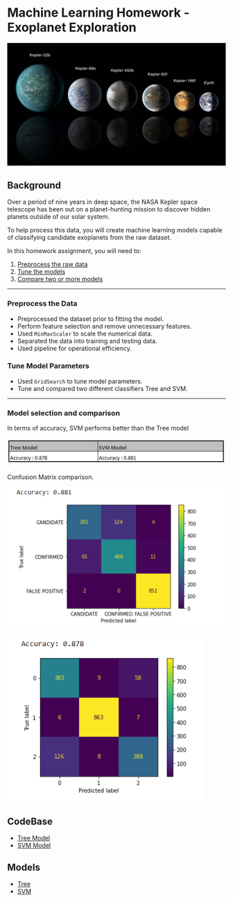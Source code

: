 # Machine Learning Homework - Exoplanet Exploration

![exoplanets.jpg](Images/exoplanets.jpg)

## Background

Over a period of nine years in deep space, the NASA Kepler space telescope has been out on a planet-hunting mission to discover hidden planets outside of our solar system.

To help process this data, you will create machine learning models capable of classifying candidate exoplanets from the raw dataset.

In this homework assignment, you will need to:

1. [Preprocess the raw data](#Preprocessing)
2. [Tune the models](#Tune-Model-Parameters)
3. [Compare two or more models](#Evaluate-Model-Performance)

---

### Preprocess the Data

- Preprocessed the dataset prior to fitting the model.
- Perform feature selection and remove unnecessary features.
- Used `MinMaxScaler` to scale the numerical data.
- Separated the data into training and testing data.
- Used pipeline for operational efficiency.

### Tune Model Parameters

- Used `GridSearch` to tune model parameters.
- Tune and compared two different classifiers Tree and SVM.

---

### Model selection and comparison

In terms of accuracy, SVM performs better than the Tree model

![Model_comparison.png](Images/Model_comparison.png)

Confusion Matrix comparison.

![SVM_Model.png](Images/SVM_Model.png)

![Tree_Model.png](Images/Tree_Model.png)

## CodeBase

- [Tree Model](starter_code/decession_tree.ipynb)
- [SVM Model](starter_code/SVM.ipynb)

## Models

- [Tree](starter_code/M1_Rajesh_Decision_Tree.sav)
- [SVM](starter_code/M2_Rajesh_SVM.sav)
